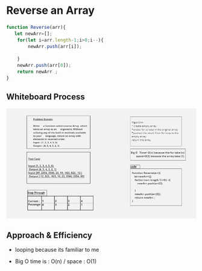 # Reverse an Array
<!-- Description of the challenge -->
```js
function Reverse(arr){
   let newArr=[];
    for(let i=arr.length-1;i>0;i--){
        newArr.push(arr[i]);

    }
    newArr.push(arr[0]);
    return newArr ;
}
```

## Whiteboard Process
<!-- Embedded whiteboard image -->
![Reverse](./array-reverse/array-reverse.png)

## Approach & Efficiency
<!-- What approach did you take? Discuss Why. What is the Big O space/time for this approach? -->
- looping because its familiar to me

- Big O time is : O(n) / space : O(1)
